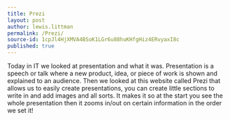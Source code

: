 ```yaml
---
title: Prezi
layout: post
author: lewis.littman
permalink: /Prezi/
source-id: 1cpJl4HjXMVA4BSoK1LGr6u88huKHfgHiz4ERvyaxI8c
published: true
---
```

Today in IT we looked at presentation and what it was. Presentation is a speech or talk where a new product, idea, or piece of work is shown and explained to an audience. Then we looked at this website called Prezi that allows us to easily create presentations, you can create little sections to write in and add images and all sorts. It makes it so at the start you see the whole presentation then it zooms in/out on certain information in the order we set it!

